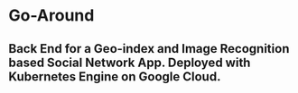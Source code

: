 # Go-Around
## Back End for a Geo-index and Image Recognition based Social Network App. Deployed with Kubernetes Engine on Google Cloud.
